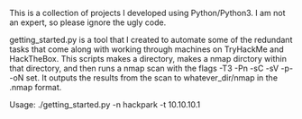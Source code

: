 This is a collection of projects I developed using Python/Python3. I am not an expert, so please ignore the ugly code.


getting_started.py is a tool that I created to automate some of the redundant tasks that come along with working through machines on TryHackMe and HackTheBox.
This scripts makes a directory, makes a nmap dirctory within that directory, and then runs a nmap scan with the flags -T3 -Pn -sC -sV -p- -oN set. It outputs the results from the scan to whatever_dir/nmap in the .nmap format. 

Usage: ./getting_started.py -n hackpark -t 10.10.10.1
